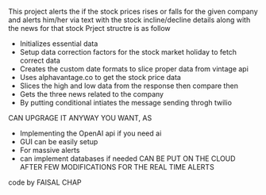 This project alerts the if the stock prices rises or falls for the given company and alerts him/her via text with the stock incline/decline details along with the news for that stock
Prject structre is as follow

- Initializes essential data
- Setup data correction factors for the stock market holiday to fetch correct data
- Creates the custom date formats to slice proper data from vintage api
- Uses alphavantage.co to get the stock price data
- Slices the high and low data from the response then compare then
- Gets the three news related to the company
- By putting conditional intiates the message sending throgh twilio

CAN UPGRAGE IT ANYWAY YOU WANT, AS

- Implementing the OpenAI api if you need ai
- GUI can be easily setup
- For massive alerts
- can implement databases if needed
  CAN BE PUT ON THE CLOUD AFTER FEW MODIFICATIONS FOR THE REAL TIME ALERTS

code by FAISAL CHAP
